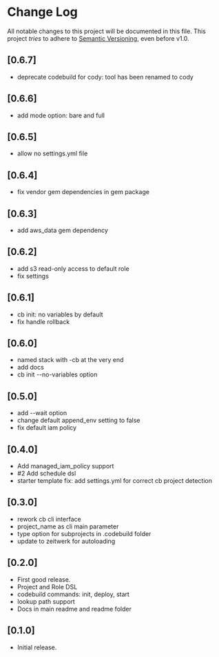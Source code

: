 # Change Log

All notable changes to this project will be documented in this file.
This project *tries* to adhere to [Semantic Versioning](http://semver.org/), even before v1.0.

## [0.6.7]
- deprecate codebuild for cody: tool has been renamed to cody

## [0.6.6]
- add mode option: bare and full

## [0.6.5]
- allow no settings.yml file

## [0.6.4]
- fix vendor gem dependencies in gem package

## [0.6.3]
- add aws_data gem dependency

## [0.6.2]
- add s3 read-only access to default role
- fix settings

## [0.6.1]
- cb init: no variables by default
- fix handle rollback

## [0.6.0]
- named stack with -cb at the very end
- add docs
- cb init --no-variables option

## [0.5.0]
- add --wait option
- change default append_env setting to false
- fix default iam policy

## [0.4.0]
- Add managed_iam_policy support
- #2 Add schedule dsl
- starter template fix: add settings.yml for correct cb project detection

## [0.3.0]
- rework cb cli interface
- project_name as cli main parameter
- type option for subprojects in .codebuild folder
- update to zeitwerk for autoloading

## [0.2.0]
- First good release.
- Project and Role DSL
- codebuild commands: init, deploy, start
- lookup path support
- Docs in main readme and readme folder

## [0.1.0]
- Initial release.

